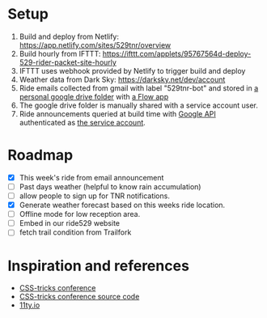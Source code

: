# Setup
1. Build and deploy from Netlify: https://app.netlify.com/sites/529tnr/overview
2. Build hourly from IFTTT: https://ifttt.com/applets/95767564d-deploy-529-rider-packet-site-hourly
3. IFTTT uses webhook provided by Netlify to trigger build and deploy
4. Weather data from Dark Sky: https://darksky.net/dev/account
5. Ride emails collected from gmail with label "529tnr-bot" and stored in [a personal google drive folder](https://drive.google.com/drive/u/0/folders/1vEI6XEdd_8ryebe8ZZdOx4DHYNMe0dwd) with [a Flow app](https://us.flow.microsoft.com/manage/environments/1072bc6d-8e65-487f-a8e8-c6283578456a/flows/384f6125-9ef7-4a81-a88b-bf721116511a/details)
6. The google drive folder is manually shared with a service account user.
7. Ride announcements queried at build time with [Google API](https://console.developers.google.com/apis/dashboard?folder=&organizationId=&project=tnr-233319) authenticated as [the service account](https://console.developers.google.com/iam-admin/serviceaccounts/details/103768907512320484334?folder=&organizationId=&project=tnr-233319).

# Roadmap
- [x] This week's ride from email announcement
- [ ] Past days weather (helpful to know rain accumulation)
- [ ] allow people to sign up for TNR notifications.
- [x] Generate weather forecast based on this weeks ride location.
- [ ] Offline mode for low reception area.
- [ ] Embed in our ride529 website
- [ ] fetch trail condition from Trailfork

# Inspiration and references
- [CSS-tricks conference](https://github.com/CSS-Tricks/conferences)
- [CSS-tricks conference source code](https://github.com/CSS-Tricks/conferences)
- [11ty.io](https://www.11ty.io/)
